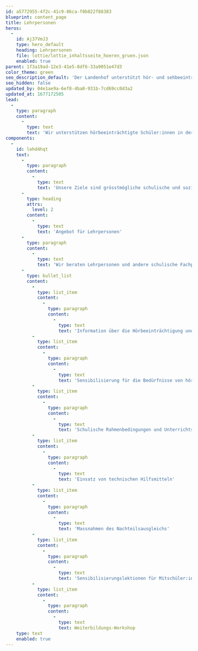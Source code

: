 ```yaml
---
id: a5772955-4f2c-41c9-86ca-f0b022f88383
blueprint: content_page
title: Lehrpersonen
heros:
  -
    id: Aj37VmJ3
    type: hero_default
    heading: Lehrpersonen
    file: lottie/lottie_inhaltsseite_hoeren_gruen.json
    enabled: true
parent: 1f3a19ad-12e3-41e5-8df6-33a9051e47d3
color_theme: green
seo_description_default: 'Der Landenhof unterstützt hör- und sehbeeinträchtigte Kinder & Jugendliche in ihrem selbstbestimmten Leben durch Förderung ihrer Fähigkeiten & Entwicklung'
seo_hidden: false
updated_by: 04e1ae9a-6ef8-4ba0-931b-7cd69cc0d3a2
updated_at: 1677172505
lead:
  -
    type: paragraph
    content:
      -
        type: text
        text: 'Wir unterstützen hörbeeinträchtigte Schüler:innen in der aargauischen Volksschule und während des Besuchs einer aargauischen Kantonsschule sowie Lernende während der erstmaligen beruflichen Ausbildung.'
components:
  -
    id: lehd4hqt
    text:
      -
        type: paragraph
        content:
          -
            type: text
            text: 'Unsere Ziele sind grösstmögliche schulische und soziale Teilhabe und bestmögliche Entfaltung des Potentials und der Persönlichkeit der hörbeeinträchtigten Kinder und Jugendlichen.'
      -
        type: heading
        attrs:
          level: 2
        content:
          -
            type: text
            text: 'Angebot für Lehrpersonen'
      -
        type: paragraph
        content:
          -
            type: text
            text: 'Wir beraten Lehrpersonen und andere schulische Fachpersonen. Themen unserer Beratung sind:'
      -
        type: bullet_list
        content:
          -
            type: list_item
            content:
              -
                type: paragraph
                content:
                  -
                    type: text
                    text: 'Information über die Hörbeeinträchtigung und deren Auswirkungen'
          -
            type: list_item
            content:
              -
                type: paragraph
                content:
                  -
                    type: text
                    text: 'Sensibilisierung für die Bedürfnisse von hörbeeinträchtigten Schülerinnen und Schülern'
          -
            type: list_item
            content:
              -
                type: paragraph
                content:
                  -
                    type: text
                    text: 'Schulische Rahmenbedingungen und Unterrichtsgestaltung'
          -
            type: list_item
            content:
              -
                type: paragraph
                content:
                  -
                    type: text
                    text: 'Einsatz von technischen Hilfsmitteln'
          -
            type: list_item
            content:
              -
                type: paragraph
                content:
                  -
                    type: text
                    text: 'Massnahmen des Nachteilsausgleichs'
          -
            type: list_item
            content:
              -
                type: paragraph
                content:
                  -
                    type: text
                    text: 'Sensibilisierungslektionen für Mitschüler:innen'
          -
            type: list_item
            content:
              -
                type: paragraph
                content:
                  -
                    type: text
                    text: Weiterbildungs-Workshop
    type: text
    enabled: true
---
```

